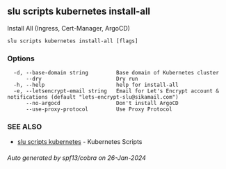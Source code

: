 ## slu scripts kubernetes install-all

Install All (Ingress, Cert-Manager, ArgoCD)

```
slu scripts kubernetes install-all [flags]
```

### Options

```
  -d, --base-domain string         Base domain of Kubernetes cluster
      --dry                        Dry run
  -h, --help                       help for install-all
  -e, --letsencrypt-email string   Email for Let's Encrypt account & notifications (default "lets-encrypt-slu@sikamail.com")
      --no-argocd                  Don't install ArgoCD
      --use-proxy-protocol         Use Proxy Protocol
```

### SEE ALSO

* [slu scripts kubernetes](slu_scripts_kubernetes.md)	 - Kubernetes Scripts

###### Auto generated by spf13/cobra on 26-Jan-2024
